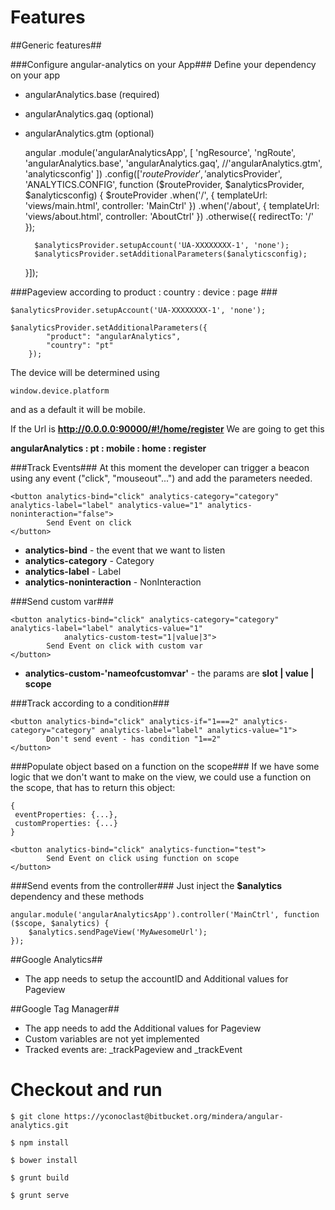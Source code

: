 # Features #
##Generic features##

###Configure angular-analytics on your App###
Define your dependency on your app
- angularAnalytics.base (required)
- angularAnalytics.gaq (optional)
- angularAnalytics.gtm (optional)


    angular
    .module('angularAnalyticsApp', [
        'ngResource',
        'ngRoute',
        'angularAnalytics.base',
        'angularAnalytics.gaq',
        //'angularAnalytics.gtm',
        'analyticsconfig'
    ])
    .config(['$routeProvider', '$analyticsProvider', 'ANALYTICS.CONFIG', function ($routeProvider, $analyticsProvider, $analyticsconfig) {
        $routeProvider
            .when('/', {
                templateUrl: 'views/main.html',
                controller: 'MainCtrl'
            })
            .when('/about', {
                            templateUrl: 'views/about.html',
                            controller: 'AboutCtrl'
                        })
            .otherwise({
                redirectTo: '/'
            });

        $analyticsProvider.setupAccount('UA-XXXXXXXX-1', 'none');
        $analyticsProvider.setAdditionalParameters($analyticsconfig);
    }]);
    
###Pageview according to product : country : device : page ###
```
$analyticsProvider.setupAccount('UA-XXXXXXXX-1', 'none');
```

```
$analyticsProvider.setAdditionalParameters({
        "product": "angularAnalytics",
        "country": "pt"
    });
```

The device will be determined using
```
window.device.platform
```
and as a default it will be mobile.

If the Url is **http://0.0.0.0:90000/#!/home/register**
We are going to get this

**angularAnalytics : pt : mobile : home : register**

###Track Events###
At this moment the developer can trigger a beacon using any event ("click", "mouseout"...") and add the parameters needed.

```
<button analytics-bind="click" analytics-category="category" analytics-label="label" analytics-value="1" analytics-noninteraction="false">
        Send Event on click
</button>
```

- **analytics-bind** - the event that we want to listen
- **analytics-category** - Category
- **analytics-label** - Label
- **analytics-noninteraction** - NonInteraction

    
###Send custom var###

```
<button analytics-bind="click" analytics-category="category" analytics-label="label" analytics-value="1"
            analytics-custom-test="1|value|3">
        Send Event on click with custom var
</button>
```

- **analytics-custom-'nameofcustomvar'** - the params are **slot | value | scope**

###Track according to a condition###
```
<button analytics-bind="click" analytics-if="1===2" analytics-category="category" analytics-label="label" analytics-value="1">
        Don't send event - has condition "1==2"
</button>
```

###Populate object based on a function on the scope###
If we have some logic that we don't want to make on the view, we could use a function on the scope, that has to return this object:

    {
     eventProperties: {...},
     customProperties: {...}
    }
        


```
<button analytics-bind="click" analytics-function="test">
        Send Event on click using function on scope
</button>
```


###Send events from the controller###
Just inject the **$analytics** dependency and these methods

    angular.module('angularAnalyticsApp').controller('MainCtrl', function ($scope, $analytics) {        
        $analytics.sendPageView('MyAwesomeUrl');
    });    


##Google Analytics##
- The app needs to setup the accountID and Additional values for Pageview

##Google Tag Manager##
- The app needs to add the Additional values for Pageview
- Custom variables are not yet implemented
- Tracked events are: _trackPageview and _trackEvent


# Checkout and run #

    $ git clone https://yconoclast@bitbucket.org/mindera/angular-analytics.git

    $ npm install

    $ bower install

    $ grunt build

    $ grunt serve